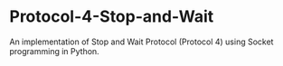 # Protocol-4-Stop-and-Wait
An implementation of Stop and Wait Protocol (Protocol 4) using Socket programming in Python.

